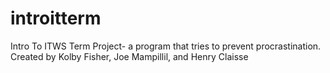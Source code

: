 # introitterm
Intro To ITWS Term Project- a program that tries to prevent procrastination. Created by Kolby Fisher, Joe Mampillil, and Henry Claisse
